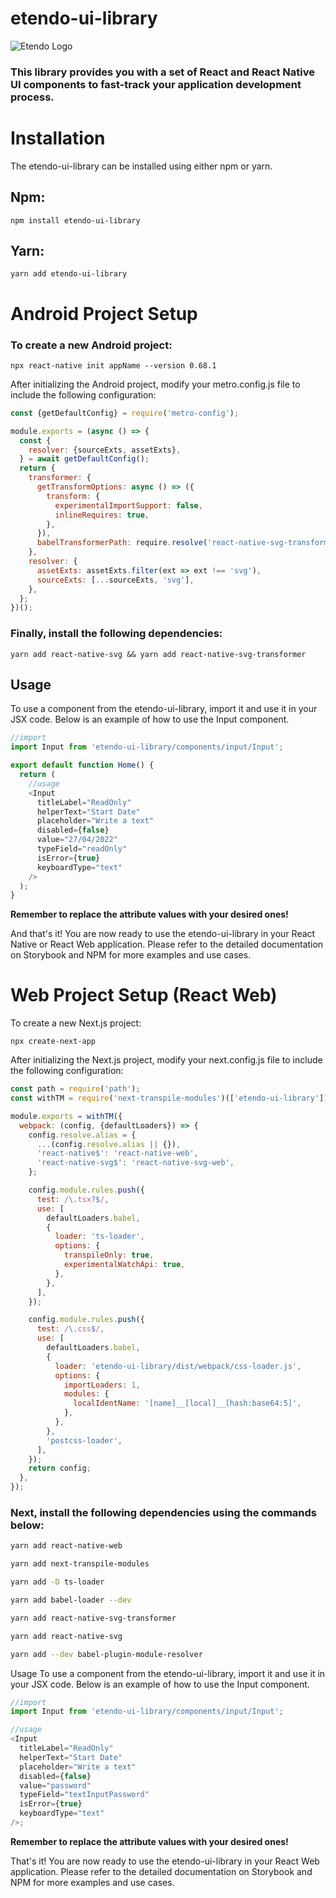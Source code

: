 #

# etendo-ui-library

![Etendo Logo](https://etendo.software/wp-content/uploads/2021/04/etendo-logo-footer-min-1.png 'Etendo Logo')

### This library provides you with a set of React and React Native UI components to fast-track your application development process.

#

# Installation

The etendo-ui-library can be installed using either npm or yarn.

## Npm:

```
npm install etendo-ui-library
```

## Yarn:

```
yarn add etendo-ui-library
```

#

# Android Project Setup

### To create a new Android project:

```
npx react-native init appName --version 0.68.1
```

After initializing the Android project, modify your metro.config.js file to include the following configuration:

```javascript
const {getDefaultConfig} = require('metro-config');

module.exports = (async () => {
  const {
    resolver: {sourceExts, assetExts},
  } = await getDefaultConfig();
  return {
    transformer: {
      getTransformOptions: async () => ({
        transform: {
          experimentalImportSupport: false,
          inlineRequires: true,
        },
      }),
      babelTransformerPath: require.resolve('react-native-svg-transformer'),
    },
    resolver: {
      assetExts: assetExts.filter(ext => ext !== 'svg'),
      sourceExts: [...sourceExts, 'svg'],
    },
  };
})();
```

### Finally, install the following dependencies:

```
yarn add react-native-svg && yarn add react-native-svg-transformer
```

## Usage

To use a component from the etendo-ui-library, import it and use it in your JSX code. Below is an example of how to use the Input component.

```javascript
//import
import Input from 'etendo-ui-library/components/input/Input';

export default function Home() {
  return (
    //usage
    <Input
      titleLabel="ReadOnly"
      helperText="Start Date"
      placeholder="Write a text"
      disabled={false}
      value="27/04/2022"
      typeField="readOnly"
      isError={true}
      keyboardType="text"
    />
  );
}
```

**Remember to replace the attribute values with your desired ones!**

And that's it! You are now ready to use the etendo-ui-library in your React Native or React Web application. Please refer to the detailed documentation on Storybook and NPM for more examples and use cases.

#

# Web Project Setup (React Web)

To create a new Next.js project:

`npx create-next-app`

After initializing the Next.js project, modify your next.config.js file to include the following configuration:

```javascript
const path = require('path');
const withTM = require('next-transpile-modules')(['etendo-ui-library']);

module.exports = withTM({
  webpack: (config, {defaultLoaders}) => {
    config.resolve.alias = {
      ...(config.resolve.alias || {}),
      'react-native$': 'react-native-web',
      'react-native-svg$': 'react-native-svg-web',
    };

    config.module.rules.push({
      test: /\.tsx?$/,
      use: [
        defaultLoaders.babel,
        {
          loader: 'ts-loader',
          options: {
            transpileOnly: true,
            experimentalWatchApi: true,
          },
        },
      ],
    });

    config.module.rules.push({
      test: /\.css$/,
      use: [
        defaultLoaders.babel,
        {
          loader: 'etendo-ui-library/dist/webpack/css-loader.js',
          options: {
            importLoaders: 1,
            modules: {
              localIdentName: '[name]__[local]__[hash:base64:5]',
            },
          },
        },
        'postcss-loader',
      ],
    });
    return config;
  },
});
```

### Next, install the following dependencies using the commands below:

```bash
yarn add react-native-web

yarn add next-transpile-modules

yarn add -D ts-loader

yarn add babel-loader --dev

yarn add react-native-svg-transformer

yarn add react-native-svg

yarn add --dev babel-plugin-module-resolver
```

Usage
To use a component from the etendo-ui-library, import it and use it in your JSX code. Below is an example of how to use the Input component.

```javascript
//import
import Input from 'etendo-ui-library/components/input/Input';

//usage
<Input
  titleLabel="ReadOnly"
  helperText="Start Date"
  placeholder="Write a text"
  disabled={false}
  value="password"
  typeField="textInputPassword"
  isError={true}
  keyboardType="text"
/>;
```

**Remember to replace the attribute values with your desired ones!**

That's it! You are now ready to use the etendo-ui-library in your React Web application. Please refer to the detailed documentation on Storybook and NPM for more examples and use cases.
